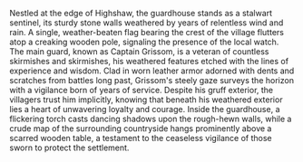 Nestled at the edge of Highshaw, the guardhouse stands as a stalwart sentinel, its sturdy stone walls weathered by years of relentless wind and rain. A single, weather-beaten flag bearing the crest of the village flutters atop a creaking wooden pole, signaling the presence of the local watch. The main guard, known as Captain Grissom, is a veteran of countless skirmishes and skirmishes, his weathered features etched with the lines of experience and wisdom. Clad in worn leather armor adorned with dents and scratches from battles long past, Grissom's steely gaze surveys the horizon with a vigilance born of years of service. Despite his gruff exterior, the villagers trust him implicitly, knowing that beneath his weathered exterior lies a heart of unwavering loyalty and courage. Inside the guardhouse, a flickering torch casts dancing shadows upon the rough-hewn walls, while a crude map of the surrounding countryside hangs prominently above a scarred wooden table, a testament to the ceaseless vigilance of those sworn to protect the settlement.